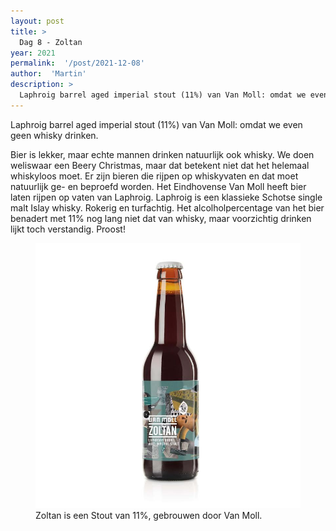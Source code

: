 ```yaml
---
layout: post
title: >
  Dag 8 - Zoltan
year: 2021
permalink:  '/post/2021-12-08'
author:  'Martin'
description: >
  Laphroig barrel aged imperial stout (11%) van Van Moll: omdat we even geen whisky drinken.
---
```

<p class='intro'><span class='dropcap'>L</span>aphroig barrel aged imperial stout (11%) van Van Moll: omdat we even geen whisky drinken.</p>

Bier is lekker, maar echte mannen drinken natuurlijk ook whisky. We doen weliswaar een Beery Christmas, maar dat betekent niet dat het helemaal whiskyloos moet. Er zijn bieren die rijpen op whiskyvaten en dat moet natuurlijk ge- en beproefd worden. Het Eindhovense Van Moll heeft bier laten rijpen op vaten van Laphroig. Laphroig is een klassieke Schotse single malt Islay whisky. Rokerig en turfachtig. Het alcolholpercentage van het bier benadert met 11% nog lang niet dat van whisky, maar voorzichtig drinken lijkt toch verstandig. Proost!

<figure><img src='/assets/img/beer_2021-12-08.jpg' alt=''/> <figcaption>Zoltan is een Stout van 11%, gebrouwen door Van Moll.</figcaption></figure>
